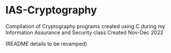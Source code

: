# IAS-Cryptography
 Compilation of Cryptography programs created using C during my Information Assurance and Security class
 Created Nov-Dec 2022

 (README details to be revamped)
